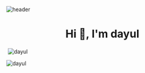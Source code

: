 ![header](https://capsule-render.vercel.app/api?type=Waving&color=auto) 
<h1 align="center">Hi 👋, I'm dayul</h1>
<p>&nbsp;<img align="center" src="https://github-readme-stats.vercel.app/api?username=dayul&show_icons=true&locale=en" alt="dayul" /></p>
<p align="left"> <img src="https://komarev.com/ghpvc/?username=dayul&label=Profile%20views&color=aad7f3&style=flat" alt="dayul" /> </p>

